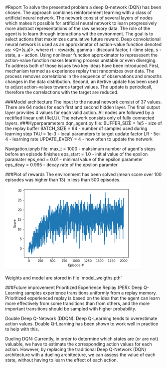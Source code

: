 #Report
To solve the presented problem a deep Q-network (DQN) has been chosen. The approach combines reinforcement learning with a class of artificial neural network. The network consist of several layers of nodes which makes it possible for artificial neural network to learn progressively more abstract representations of the raw sensory data.
The role of the agent is to learn through interactions wit the environment. The goal is to select actions that maximizes cumulative future reward. Deep convolutional neural network is used as an approximator of action-value function denoted as: <Q*(s,a)>, where rt - rewards, gamma - discount factor, t -time step, s - state, a - action.
Using nonlinear function approximator to represesent the action-value function makes learning process unstable or even diverging. To address both of those issues two key ideas have been introduced. First, mechanism termed as experience replay that randomizes over data. The process removes correlations in the sequence of observations and smooths changes in the data distribution. Second, an itertive update has been used to adjust action-values towards target values. The update is periodicall, therefore the correlactions with the target are reduced.

###Model architecture
The input to the neural network consist of 37 values. There are 64 nodes for each first and second hidden layer. The final output layer provides 4 values for each valid action. All nodes are followed by a rectified linear unit (ReLU). The network consists only of fully connected layers.
###Hyperparameters
dqn_agent.py file:
BUFFER_SIZE = 1e5  - size of the replay buffer
BATCH_SIZE = 64  - number of samples used during learning step
TAU = 1e-3  - local parameters to target update factor
LR - 5e-4 - learning rate
UPDATE_EVERY = 4 - how often to update the network

Navigation.ipnyb file:
max_t = 1000  - maksimum number of agent's steps before an episode finishes
eps_start = 1.0  - initial value of the epsilon paramater
eps_end = 0.01  - minimal value of the epsilon parameter
eps_deay = 0.995  - decay rate of the epsilon paramter

###Plot of rewards
The environment has been solved (mean score over 100 episodes was higher than 13) in less than 500 episodes.
![mean score](final_plot_no_PER.png)

Weights and model are stored in file 'model_weigths.pth'

###Future improvement
Prioritized Experience Replay (PER):
Deep Q-Learning samples experience transitions uniformly from a replay memory. Prioritized experienced replay is based on the idea that the agent can learn more effectively from some transitions than from others, and the more important transitions should be sampled with higher probability. 

Double Deep Q-Network (DDQN):
Deep Q-Learning tends to overestimate action values. Double Q-Learning has been shown to work well in practice to help with this.

Dueling DQN:
Currently, in order to determine which states are (or are not) valuable, we have to estimate the corresponding action values for each action. However, by replacing the traditional Deep Q-Network (DQN) architecture with a dueling architecture, we can assess the value of each state, without having to learn the effect of each action.